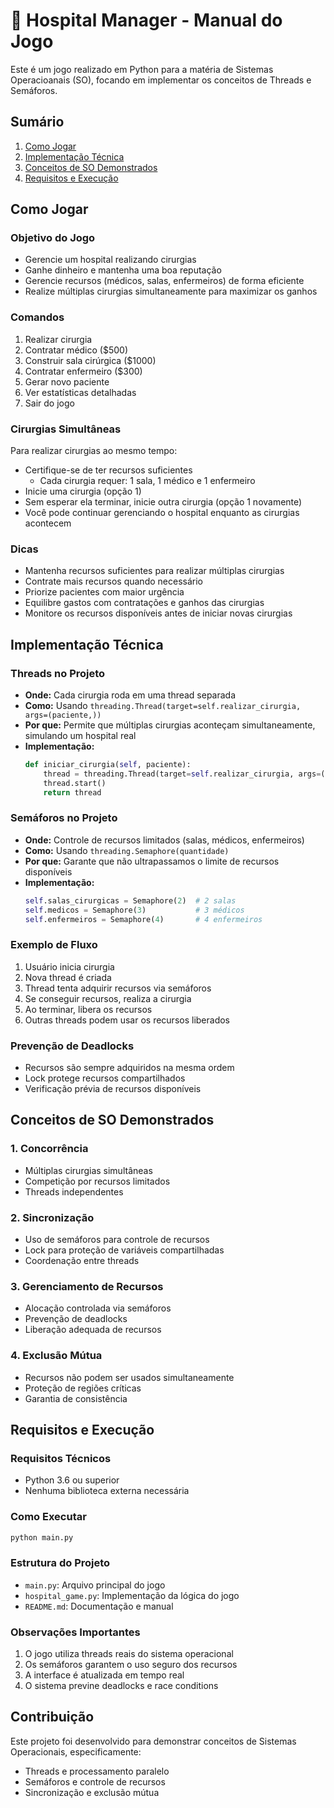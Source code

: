 # 🏥 Hospital Manager - Manual do Jogo
Este é um jogo realizado em Python para a matéria de Sistemas Operacioanais (SO), focando em implementar os conceitos de Threads e Semáforos.

## Sumário
1. [Como Jogar](#como-jogar)
2. [Implementação Técnica](#implementação-técnica)
3. [Conceitos de SO Demonstrados](#conceitos-de-so-demonstrados)
4. [Requisitos e Execução](#requisitos-e-execução)

## Como Jogar

### Objetivo do Jogo
- Gerencie um hospital realizando cirurgias
- Ganhe dinheiro e mantenha uma boa reputação
- Gerencie recursos (médicos, salas, enfermeiros) de forma eficiente
- Realize múltiplas cirurgias simultaneamente para maximizar os ganhos

### Comandos
1. Realizar cirurgia
2. Contratar médico ($500)
3. Construir sala cirúrgica ($1000)
4. Contratar enfermeiro ($300)
5. Gerar novo paciente
6. Ver estatísticas detalhadas
7. Sair do jogo

### Cirurgias Simultâneas
Para realizar cirurgias ao mesmo tempo:
- Certifique-se de ter recursos suficientes
  * Cada cirurgia requer: 1 sala, 1 médico e 1 enfermeiro
- Inicie uma cirurgia (opção 1)
- Sem esperar ela terminar, inicie outra cirurgia (opção 1 novamente)
- Você pode continuar gerenciando o hospital enquanto as cirurgias acontecem

### Dicas
- Mantenha recursos suficientes para realizar múltiplas cirurgias
- Contrate mais recursos quando necessário
- Priorize pacientes com maior urgência
- Equilibre gastos com contratações e ganhos das cirurgias
- Monitore os recursos disponíveis antes de iniciar novas cirurgias

## Implementação Técnica

### Threads no Projeto
- **Onde:** Cada cirurgia roda em uma thread separada
- **Como:** Usando `threading.Thread(target=self.realizar_cirurgia, args=(paciente,))`
- **Por que:** Permite que múltiplas cirurgias aconteçam simultaneamente, simulando um hospital real
- **Implementação:**
  ```python
  def iniciar_cirurgia(self, paciente):
      thread = threading.Thread(target=self.realizar_cirurgia, args=(paciente,))
      thread.start()
      return thread
  ```

### Semáforos no Projeto
- **Onde:** Controle de recursos limitados (salas, médicos, enfermeiros)
- **Como:** Usando `threading.Semaphore(quantidade)`
- **Por que:** Garante que não ultrapassamos o limite de recursos disponíveis
- **Implementação:**
  ```python
  self.salas_cirurgicas = Semaphore(2)  # 2 salas
  self.medicos = Semaphore(3)           # 3 médicos
  self.enfermeiros = Semaphore(4)       # 4 enfermeiros
  ```

### Exemplo de Fluxo
1. Usuário inicia cirurgia
2. Nova thread é criada
3. Thread tenta adquirir recursos via semáforos
4. Se conseguir recursos, realiza a cirurgia
5. Ao terminar, libera os recursos
6. Outras threads podem usar os recursos liberados

### Prevenção de Deadlocks
- Recursos são sempre adquiridos na mesma ordem
- Lock protege recursos compartilhados
- Verificação prévia de recursos disponíveis

## Conceitos de SO Demonstrados

### 1. Concorrência
- Múltiplas cirurgias simultâneas
- Competição por recursos limitados
- Threads independentes

### 2. Sincronização
- Uso de semáforos para controle de recursos
- Lock para proteção de variáveis compartilhadas
- Coordenação entre threads

### 3. Gerenciamento de Recursos
- Alocação controlada via semáforos
- Prevenção de deadlocks
- Liberação adequada de recursos

### 4. Exclusão Mútua
- Recursos não podem ser usados simultaneamente
- Proteção de regiões críticas
- Garantia de consistência

## Requisitos e Execução

### Requisitos Técnicos
- Python 3.6 ou superior
- Nenhuma biblioteca externa necessária

### Como Executar
   ```python
   python main.py
   ```

### Estrutura do Projeto
- `main.py`: Arquivo principal do jogo
- `hospital_game.py`: Implementação da lógica do jogo
- `README.md`: Documentação e manual

### Observações Importantes
1. O jogo utiliza threads reais do sistema operacional
2. Os semáforos garantem o uso seguro dos recursos
3. A interface é atualizada em tempo real
4. O sistema previne deadlocks e race conditions

## Contribuição

Este projeto foi desenvolvido para demonstrar conceitos de Sistemas Operacionais, especificamente:
- Threads e processamento paralelo
- Semáforos e controle de recursos
- Sincronização e exclusão mútua